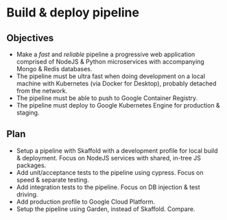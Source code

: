 # Build & deploy pipeline

## Objectives

- Make a *fast* and *reliable* pipeline a progressive web application comprised of NodeJS & Python microservices with accompanying Mongo & Redis databases.
- The pipeline must be ultra fast when doing development on a local machine with Kubernetes (via Docker for Desktop), probably detached from the network.
- The pipeline must be able to push to Google Container Registry.
- The pipeline must deploy to Google Kubernetes Engine for production & staging.

## Plan

- Setup a pipeline with Skaffold with a development profile for local build & deployment.  Focus on NodeJS services with shared, in-tree JS packages.
- Add unit/acceptance tests to the pipeline using cypress.  Focus on speed & separate testing.
- Add integration tests to the pipeline.  Focus on DB injection & test driving.
- Add production profile to Google Cloud Platform.
- Setup the pipeline using Garden, instead of Skaffold.  Compare.
